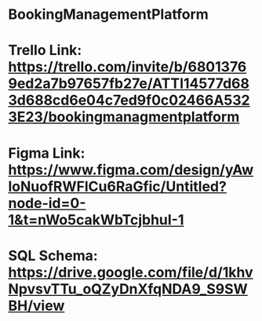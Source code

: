 # BookingManagementPlatform

# Trello Link: https://trello.com/invite/b/68013769ed2a7b97657fb27e/ATTI14577d683d688cd6e04c7ed9f0c02466A5323E23/bookingmanagmentplatform
# Figma Link: https://www.figma.com/design/yAwloNuofRWFlCu6RaGfic/Untitled?node-id=0-1&t=nWo5cakWbTcjbhuI-1
# SQL Schema: https://drive.google.com/file/d/1khvNpvsvTTu_oQZyDnXfqNDA9_S9SWBH/view 

